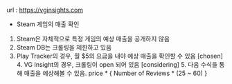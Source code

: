 url : https://vginsights.com

- Steam 게임의 매출 확인

1. Steam은 자체적으로 특정 게임의 예상 매출을 공개하지 않음
2. Steam DB는 크롤링을 제한하고 있음
3. Play Tracker의 경우, 월 $5의 요금을 내야 예상 매출을 확인할 수 있음
[chosen] 4. VG Insight의 경우, 크롤링이 open 되어 있음
[considering] 5. 다음 수식을 통해 매출을 예상해볼 수 있음. price * { Number of Reviews * (25 ~ 60) }
